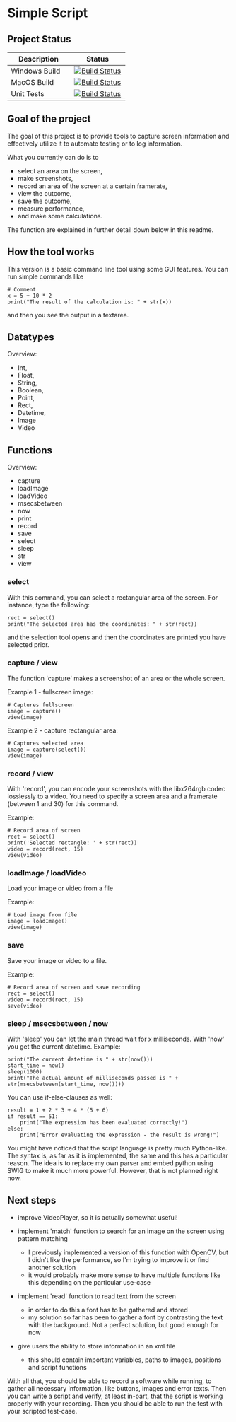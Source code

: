 # Simple Script

## Project Status

|&nbsp;&nbsp;&nbsp; Description &nbsp;&nbsp;&nbsp;|&nbsp;&nbsp;&nbsp;&nbsp;&nbsp;&nbsp; Status &nbsp;&nbsp;&nbsp;&nbsp;&nbsp;&nbsp;|
|----------- |:--------:|
|Windows Build|[![Build Status](https://ci.appveyor.com/api/projects/status/github/aeckardt/SimpleScript?branch=master&svg=true)](https://ci.appveyor.com/project/aeckardt/SimpleScript/branch/master)|
|MacOS Build|[![Build Status](https://travis-matrix-badges.herokuapp.com/repos/aeckardt/SimpleScript/branches/master/1)](https://travis-ci.org/aeckardt/SimpleScript)|
|Unit Tests|[![Build Status](https://travis-matrix-badges.herokuapp.com/repos/aeckardt/SimpleScript/branches/master/2)](https://travis-ci.org/aeckardt/SimpleScript)|

## Goal of the project

The goal of this project is to provide tools to capture screen information and effectively utilize it to automate testing or to log information.

What you currently can do is to 
  * select an area on the screen,
  * make screenshots,
  * record an area of the screen at a certain framerate,
  * view the outcome,
  * save the outcome,
  * measure performance,
  * and make some calculations.

The function are explained in further detail down below in this readme.

## How the tool works

This version is a basic command line tool using some GUI features. You can run simple commands like

```
# Comment
x = 5 + 10 * 2
print("The result of the calculation is: " + str(x))
```

and then you see the output in a textarea.

## Datatypes

Overview:

  * Int,
  * Float,
  * String,
  * Boolean,
  * Point,
  * Rect,
  * Datetime,
  * Image
  * Video

## Functions

Overview:

  * capture
  * loadImage
  * loadVideo
  * msecsbetween
  * now
  * print
  * record
  * save
  * select
  * sleep
  * str
  * view

### select
With this command, you can select a rectangular area of the screen. For instance, type the following:

```
rect = select()
print("The selected area has the coordinates: " + str(rect))
```

and the selection tool opens and then the coordinates are printed you have selected prior.

### capture / view
The function 'capture' makes a screenshot of an area or the whole screen.

Example 1 - fullscreen image:

```
# Captures fullscreen
image = capture()
view(image)
```

Example 2 - capture rectangular area:

```
# Captures selected area
image = capture(select())
view(image)
```

### record / view
With 'record', you can encode your screenshots with the libx264rgb codec losslessly to a video. You need to specify a screen area and a framerate (between 1 and 30) for this command.

Example:

```
# Record area of screen
rect = select()
print('Selected rectangle: ' + str(rect))
video = record(rect, 15)
view(video)
```

### loadImage / loadVideo

Load your image or video from a file

Example:

```
# Load image from file
image = loadImage()
view(image)
```

### save

Save your image or video to a file.

Example:

```
# Record area of screen and save recording
rect = select()
video = record(rect, 15)
save(video)
```

### sleep / msecsbetween / now
With 'sleep' you can let the main thread wait for x milliseconds. With 'now' you get the current datetime. Example:

```
print("The current datetime is " + str(now()))
start_time = now()
sleep(1000)
print("The actual amount of milliseconds passed is " + str(msecsbetween(start_time, now())))
``` 

You can use if-else-clauses as well:

```
result = 1 + 2 * 3 + 4 * (5 + 6)
if result == 51:
    print("The expression has been evaluated correctly!")
else:
    print("Error evaluating the expression - the result is wrong!")
```

You might have noticed that the script language is pretty much Python-like. The syntax is, as far as it is implemented, the same and this has a particular reason. The idea is to replace my own parser and embed python using SWIG to make it much more powerful. However, that is not planned right now.

## Next steps

  * improve VideoPlayer, so it is actually somewhat useful!

  * implement 'match' function to search for an image on the screen using pattern matching
    * I previously implemented a version of this function with OpenCV, but I didn't like the performance, so I'm trying to improve it or find another solution 
    * it would probably make more sense to have multiple functions like this depending on the particular use-case

  * implement 'read' function to read text from the screen
    * in order to do this a font has to be gathered and stored
    * my solution so far has been to gather a font by contrasting the text with the background. Not a perfect solution, but good enough for now
  
  * give users the ability to store information in an xml file
    * this should contain important variables, paths to images, positions and script functions

With all that, you should be able to record a software while running, to gather all necessary information, like buttons, images and error texts. Then you can write a script and verify, at least in-part, that the script is working properly with your recording. Then you should be able to run the test with your scripted test-case.

